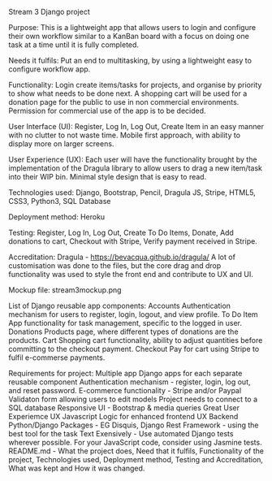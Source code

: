 Stream 3 Django project

Purpose:
This is a lightweight app that allows users to login and configure their own workflow similar to a KanBan board with a focus on doing one task at a time until it is fully completed.

Needs it fulfils:
Put an end to multitasking, by using a lightweight easy to configure workflow app.

Functionality:
Login create items/tasks for projects, and organise by priority to show what needs to be done next.
A shopping cart will be used for a donation page for the public to use in non commercial environments.
Permission for commercial use of the app is to be decided.

User Interface (UI):
Register, Log In, Log Out, Create Item in an easy manner with no clutter to not waste time.
Mobile first approach, with ability to display more on larger screens.

User Experience (UX):
Each user will have the functionality brought by the implementation of the Dragula library to allow users to drag a new item/task into their WIP bin.
Minimal style design that is easy to read.

Technologies used:
Django, Bootstrap, Pencil, Dragula JS, Stripe, HTML5, CSS3, Python3, SQL Database

Deployment method:
Heroku

Testing:
Register, Log In, Log Out, Create To Do Items, Donate, Add donations to cart, Checkout with Stripe, Verify payment received in Stripe.

Accreditation:
Dragula - https://bevacqua.github.io/dragula/
A lot of customisation was done to the files, but the core drag and drop functionality was used to style the front end and contribute to UX and UI.

Mockup file:
stream3mockup.png

List of Django reusable app components:
Accounts    Authentication mechanism for users to register, login, logout, and view profile.
To Do Item  App functionality for task management, specific to the logged in user.
Donations   Products page, where different types of donations are the products.
Cart        Shopping cart functionality, ability to adjust quantities before committing to the checkout payment.
Checkout    Pay for cart using Stripe to fulfil e-commerse payments.

Requirements for project:
Multiple app Django apps for each separate reusable component
Authentication mechanism - register, login, log out, and reset password.
E-commerce functionality - Stripe and/or Paypal
Validaton form allowing users to edit models
Project needs to connect to a SQL database
Responsive UI - Bootstrap & media queries
Great User Experiemce UX
Javascript Logic for enhanced frontend UX
Backend Python/Django Packages - EG Disquis, Django Rest Framework - using the best tool for the task
Text Exensively - Use automated Django tests wherever possible. For your JavaScript code, consider using Jasmine tests. 
README.md - What the project does, Need that it fulfils, Functionality of the project, Technologies used, Deployment method, Testing and Accreditation, What was kept and How it was changed.

